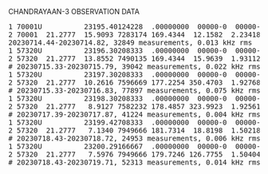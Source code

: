 CHANDRAYAAN-3 OBSERVATION DATA

<pre>1 70001U          23195.40124228  .00000000  00000-0  00000-0 0    04
2 70001  21.2777  15.9093 7283174 169.4344  12.1582  2.23418269    02
20230714.44-20230714.82, 32849 measurements, 0.013 kHz rms
1 57320U          23196.30208333  .00000000  00000-0  00000-0 0    03
2 57320  21.2777  13.8552 7490135 169.4344  15.9639  1.93112007    06
# 20230715.33-20230715.79, 39042 measurements, 0.022 kHz rms
1 57320U          23197.30208333  .00000000  00000-0  00000-0 0    04
2 57320  21.2777  10.2616 7596669 177.2254 350.4703  1.92768114    08
# 20230715.33-20230716.83, 77897 measurements, 0.075 kHz rms
1 57320U          23198.30208333  .00000000  00000-0  00000-0 0    05
2 57320  21.2777   8.9127 7582232 178.4857 323.9923  1.92561516    08
# 20230717.39-20230717.87, 41224 measurements, 0.004 kHz rms
1 57320U          23199.42708333  .00000000  00000-0  00000-0 0    04
2 57320  21.2777   7.1340 7949666 181.7314  18.8198  1.50218614    05
# 20230718.43-20230718.72, 24953 measurements, 0.006 kHz rms
1 57320U          23200.29166667  .00000000  00000-0  00000-0 0    00
2 57320  21.2777   7.5976 7949666 179.7246 126.7755  1.50404772    05
# 20230718.43-20230719.71, 52313 measurements, 0.014 kHz rms</pre> 
